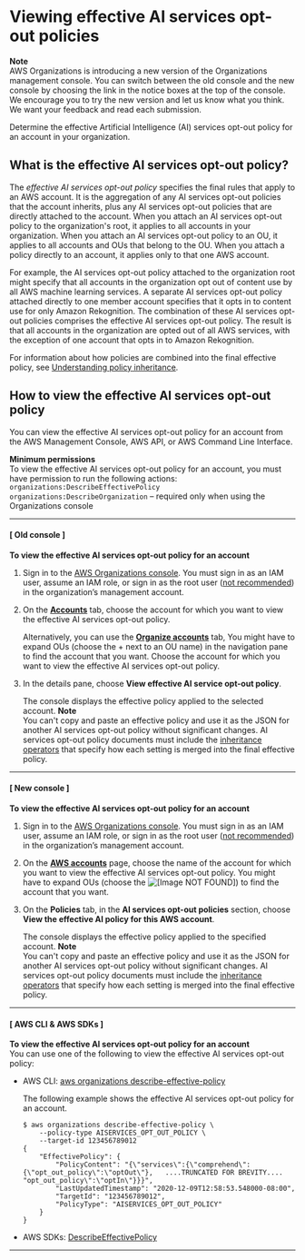 # Viewing effective AI services opt\-out policies<a name="orgs_manage_policies_ai-opt-out_effective"></a>

**Note**  
AWS Organizations is introducing a new version of the Organizations management console\. You can switch between the old console and the new console by choosing the link in the notice boxes at the top of the console\. We encourage you to try the new version and let us know what you think\. We want your feedback and read each submission\.

Determine the effective Artificial Intelligence \(AI\) services opt\-out policy for an account in your organization\.

## What is the effective AI services opt\-out policy?<a name="effective-ai-opt-out-policy-defined"></a>

The *effective AI services opt\-out policy* specifies the final rules that apply to an AWS account\. It is the aggregation of any AI services opt\-out policies that the account inherits, plus any AI services opt\-out policies that are directly attached to the account\. When you attach an AI services opt\-out policy to the organization's root, it applies to all accounts in your organization\. When you attach an AI services opt\-out policy to an OU, it applies to all accounts and OUs that belong to the OU\. When you attach a policy directly to an account, it applies only to that one AWS account\.

For example, the AI services opt\-out policy attached to the organization root might specify that all accounts in the organization opt out of content use by all AWS machine learning services\. A separate AI services opt\-out policy attached directly to one member account specifies that it opts in to content use for only Amazon Rekognition\. The combination of these AI services opt\-out policies comprises the effective AI services opt\-out policy\. The result is that all accounts in the organization are opted out of all AWS services, with the exception of one account that opts in to Amazon Rekognition\.

For information about how policies are combined into the final effective policy, see [Understanding policy inheritance](orgs_manage_policies_inheritance.md)\.

## How to view the effective AI services opt\-out policy<a name="how-to-view-effective-tag-policy"></a>

You can view the effective AI services opt\-out policy for an account from the AWS Management Console, AWS API, or AWS Command Line Interface\.

**Minimum permissions**  
To view the effective AI services opt\-out policy for an account, you must have permission to run the following actions:  
`organizations:DescribeEffectivePolicy`
`organizations:DescribeOrganization` – required only when using the Organizations console

------
#### [ Old console ]

**To view the effective AI services opt\-out policy for an account**

1. Sign in to the [AWS Organizations console](https://console.aws.amazon.com/organizations)\. You must sign in as an IAM user, assume an IAM role, or sign in as the root user \([not recommended](https://docs.aws.amazon.com/IAM/latest/UserGuide/best-practices.html#lock-away-credentials)\) in the organization’s management account\. 

1. On the **[Accounts](https://console.aws.amazon.com/organizations/home#/accounts)** tab, choose the account for which you want to view the effective AI services opt\-out policy\. 

   Alternatively, you can use the **[Organize accounts](https://console.aws.amazon.com/organizations/home#/browse)** tab, You might have to expand OUs \(choose the \+ next to an OU name\) in the navigation pane to find the account that you want\. Choose the account for which you want to view the effective AI services opt\-out policy\. 

1. In the details pane, choose **View effective AI service opt\-out policy**\.

   The console displays the effective policy applied to the selected account\.
**Note**  
You can't copy and paste an effective policy and use it as the JSON for another AI services opt\-out policy without significant changes\. AI services opt\-out policy documents must include the [inheritance operators](orgs_manage_policies_inheritance_mgmt.md#policy-operators) that specify how each setting is merged into the final effective policy\. 

------
#### [ New console ]

**To view the effective AI services opt\-out policy for an account**

1. Sign in to the [AWS Organizations console](https://console.aws.amazon.com/organizations/v2)\. You must sign in as an IAM user, assume an IAM role, or sign in as the root user \([not recommended](https://docs.aws.amazon.com/IAM/latest/UserGuide/best-practices.html#lock-away-credentials)\) in the organization’s management account\. 

1. On the **[AWS accounts](https://console.aws.amazon.com/organizations/v2/home/accounts)** page, choose the name of the account for which you want to view the effective AI services opt\-out policy\. You might have to expand OUs \(choose the ![\[Image NOT FOUND\]](http://docs.aws.amazon.com/organizations/latest/userguide/images/console-expand.png)\) to find the account that you want\.

1. On the **Policies** tab, in the **AI services opt\-out policies** section, choose **View the effective AI policy for this AWS account**\.

   The console displays the effective policy applied to the specified account\.
**Note**  
You can't copy and paste an effective policy and use it as the JSON for another AI services opt\-out policy without significant changes\. AI services opt\-out policy documents must include the [inheritance operators](orgs_manage_policies_inheritance_mgmt.md#policy-operators) that specify how each setting is merged into the final effective policy\. 

------
#### [ AWS CLI & AWS SDKs ]

**To view the effective AI services opt\-out policy for an account**  
You can use one of the following to view the effective AI services opt\-out policy:
+ AWS CLI: [aws organizations describe\-effective\-policy](https://docs.aws.amazon.com/cli/latest/reference/organizations/describe-effective-policy.html)

  The following example shows the effective AI services opt\-out policy for an account\.

  ```
  $ aws organizations describe-effective-policy \
      --policy-type AISERVICES_OPT_OUT_POLICY \
      --target-id 123456789012
  {
      "EffectivePolicy": {
          "PolicyContent": "{\"services\":{\"comprehend\":{\"opt_out_policy\":\"optOut\"},   ....TRUNCATED FOR BREVITY....   "opt_out_policy\":\"optIn\"}}}",
          "LastUpdatedTimestamp": "2020-12-09T12:58:53.548000-08:00",
          "TargetId": "123456789012",
          "PolicyType": "AISERVICES_OPT_OUT_POLICY"
      }
  }
  ```
+ AWS SDKs: [DescribeEffectivePolicy](https://docs.aws.amazon.com/organizations/latest/APIReference/API_DescribeEffectivePolicy.html) 

------